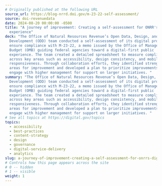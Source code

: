 ```yaml
---
# Originally published at the following URL
source_url: https://blog-nrrd.doi.gov/m-23-22-self-assessment/
source: doi-revenuedata
date: 2024-08-20 00:00:00 -0500
title: "A journey of improvement: Creating a self-assessment for ONRR's digital
  experience"
deck: "The Office of Natural Resources Revenue’s Open Data, Design, and
  Development (ODD) team conducted a self-assessment of its digital products to
  ensure compliance with M-23-22, a memo issued by the Office of Management and
  Budget (OMB) guiding federal agencies toward a digital-first public
  experience. The team created a detailed spreadsheet to measure compliance
  across key areas such as accessibility, design consistency, and mobile
  responsiveness. Through collaboration efforts, they identified strengths and
  areas for improvement and developed a plan to prioritize improvements and
  engage with higher management for support on larger initiatives. "
summary: "The Office of Natural Resources Revenue’s Open Data, Design, and
  Development (ODD) team conducted a self-assessment of its digital products to
  ensure compliance with M-23-22, a memo issued by the Office of Management and
  Budget (OMB) guiding federal agencies toward a digital-first public
  experience. The team created a detailed spreadsheet to measure compliance
  across key areas such as accessibility, design consistency, and mobile
  responsiveness. Through collaboration efforts, they identified strengths and
  areas for improvement and developed a plan to prioritize improvements and
  engage with higher management for support on larger initiatives. "
# See all topics at https://digital.gov/topics
topics:
  - accessibility
  - best-practices
  - content-strategy
  - design
  - governance
  - digital-service-delivery
  - analytics
slug: a-journey-of-improvement-creating-a-self-assessment-for-onrrs-digital-experience
# Controls how this page appears across the site
# 0 -- hidden
# 1 -- visible
weight: 1
---
```

